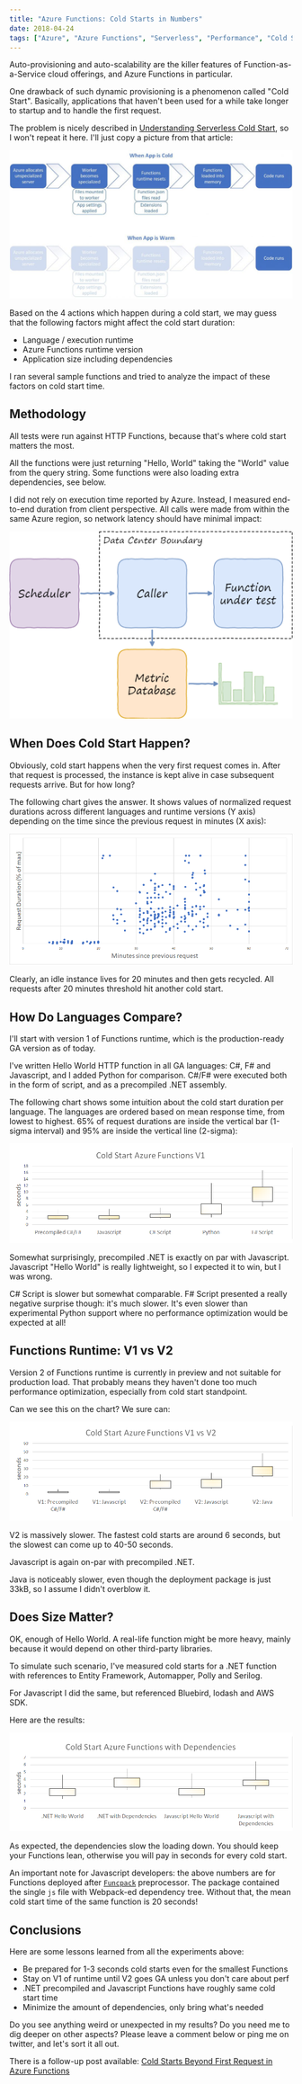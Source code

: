 ```yaml
---
title: "Azure Functions: Cold Starts in Numbers"
date: 2018-04-24
tags: ["Azure", "Azure Functions", "Serverless", "Performance", "Cold Start"]
---
```


Auto-provisioning and auto-scalability are the killer features of Function-as-a-Service
cloud offerings, and Azure Functions in particular.

One drawback of such dynamic provisioning is a phenomenon called "Cold Start". Basically,
applications that haven't been used for a while take longer to startup and to handle the
first request.

The problem is nicely described in 
[Understanding Serverless Cold Start](https://blogs.msdn.microsoft.com/appserviceteam/2018/02/07/understanding-serverless-cold-start/),
so I won't repeat it here. I'll just copy a picture from that article:

![Cold Start](coldstart.jpg)

Based on the 4 actions which happen during a cold start, we may guess that the following factors
might affect the cold start duration:

- Language / execution runtime
- Azure Functions runtime version
- Application size including dependencies

I ran several sample functions and tried to analyze the impact of these factors on cold start time.

Methodology
-----------

All tests were run against HTTP Functions, because that's where cold start matters the most.

All the functions were just returning "Hello, World" taking the "World" value from the query string.
Some functions were also loading extra dependencies, see below.

I did not rely on execution time reported by Azure. Instead, I measured end-to-end duration from
client perspective. All calls were made from within the same Azure region, so network latency should 
have minimal impact:

![Test Setup](test-setup.png)

When Does Cold Start Happen?
----------------------------

Obviously, cold start happens when the very first request comes in. After that request is processed,
the instance is kept alive in case subsequent requests arrive. But for how long?

The following chart gives the answer. It shows values of normalized request durations across
different languages and runtime versions (Y axis) depending on the time since the previous
request in minutes (X axis):

![Cold Start Threshold](coldstart-threshold.png)

Clearly, an idle instance lives for 20 minutes and then gets recycled. All requests after 20 minutes
threshold hit another cold start.

How Do Languages Compare?
-------------------------

I'll start with version 1 of Functions runtime, which is the production-ready GA version as of today.

I've written Hello World HTTP function in all GA languages: C#, F# and Javascript, and I added Python
for comparison. C#/F# were executed both in the form of script, and as a precompiled .NET assembly.

The following chart shows some intuition about the cold start duration per language. The languages
are ordered based on mean response time, from lowest to highest. 65% of request
durations are inside the vertical bar (1-sigma interval) and 95% are inside the vertical line (2-sigma):

![Cold Start V1 per Language](coldstarts-v1.png)

Somewhat surprisingly, precompiled .NET is exactly on par with Javascript. Javascript "Hello World" 
is really lightweight, so I expected it to win, but I was wrong.

C# Script is slower but somewhat comparable. F# Script presented a really negative surprise though: it's much
slower. It's even slower than experimental Python support where no performance optimization would
be expected at all!

Functions Runtime: V1 vs V2
---------------------------

Version 2 of Functions runtime is currently in preview and not suitable for production load. That
probably means they haven't done too much performance optimization, especially from cold start
standpoint.

Can we see this on the chart? We sure can:

![Cold Start V1 vs V2](coldstarts-v2.png)

V2 is massively slower. The fastest cold starts are around 6 seconds, but the slowest can come
up to 40-50 seconds.

Javascript is again on-par with precompiled .NET. 

Java is noticeably slower, even though the
deployment package is just 33kB, so I assume I didn't overblow it.

Does Size Matter?
-----------------

OK, enough of Hello World. A real-life function might be more heavy, mainly because it would
depend on other third-party libraries.

To simulate such scenario, I've measured cold starts for a .NET function with references to 
Entity Framework, Automapper, Polly and Serilog.

For Javascript I did the same, but referenced Bluebird, lodash and AWS SDK.

Here are the results:

![Cold Start Dependencies](coldstarts-dependencies.png)

As expected, the dependencies slow the loading down. You should keep your Functions lean,
otherwise you will pay in seconds for every cold start.

An important note for Javascript developers: the above numbers are for Functions deployed
after [`Funcpack`](https://github.com/Azure/azure-functions-pack) preprocessor. The package
contained the single `js` file with Webpack-ed dependency tree. Without that, the mean
cold start time of the same function is 20 seconds!

Conclusions
-----------

Here are some lessons learned from all the experiments above:

- Be prepared for 1-3 seconds cold starts even for the smallest Functions
- Stay on V1 of runtime until V2 goes GA unless you don't care about perf
- .NET precompiled and Javascript Functions have roughly same cold start time
- Minimize the amount of dependencies, only bring what's needed

Do you see anything weird or unexpected in my results? Do you need me to dig deeper on other aspects?
Please leave a comment below or ping me on twitter, and let's sort it all out.

There is a follow-up post available: 
[Cold Starts Beyond First Request in Azure Functions](https://mikhail.io/2018/05/azure-functions-cold-starts-beyond-first-load/)